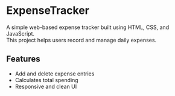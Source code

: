 # ExpenseTracker

A simple web-based expense tracker built using HTML, CSS, and JavaScript.  
This project helps users record and manage daily expenses.

## Features
- Add and delete expense entries
- Calculates total spending
- Responsive and clean UI
